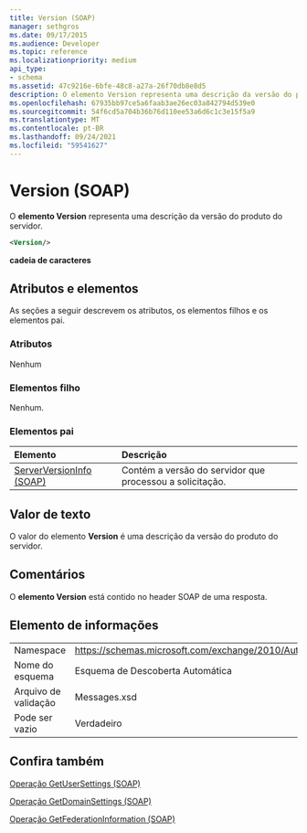 ```yaml
---
title: Version (SOAP)
manager: sethgros
ms.date: 09/17/2015
ms.audience: Developer
ms.topic: reference
ms.localizationpriority: medium
api_type:
- schema
ms.assetid: 47c9216e-6bfe-48c8-a27a-26f70db8e8d5
description: O elemento Version representa uma descrição da versão do produto do servidor.
ms.openlocfilehash: 67935bb97ce5a6faab3ae26ec03a842794d539e0
ms.sourcegitcommit: 54f6cd5a704b36b76d110ee53a6d6c1c3e15f5a9
ms.translationtype: MT
ms.contentlocale: pt-BR
ms.lasthandoff: 09/24/2021
ms.locfileid: "59541627"
---
```

# <a name="version-soap"></a>Version (SOAP)

O **elemento Version** representa uma descrição da versão do produto do servidor. 
  
```XML
<Version/>
```

 **cadeia de caracteres**
## <a name="attributes-and-elements"></a>Atributos e elementos

As seções a seguir descrevem os atributos, os elementos filhos e os elementos pai.
  
### <a name="attributes"></a>Atributos

Nenhum
  
### <a name="child-elements"></a>Elementos filho

Nenhum.
  
### <a name="parent-elements"></a>Elementos pai

|**Elemento**|**Descrição**|
|:-----|:-----|
|[ServerVersionInfo (SOAP)](serverversioninfo-soap.md) <br/> |Contém a versão do servidor que processou a solicitação.  <br/> |
   
## <a name="text-value"></a>Valor de texto

O valor do elemento **Version** é uma descrição da versão do produto do servidor. 
  
## <a name="remarks"></a>Comentários

O **elemento Version** está contido no header SOAP de uma resposta. 
  
## <a name="element-information"></a>Elemento de informações

|||
|:-----|:-----|
|Namespace  <br/> |https://schemas.microsoft.com/exchange/2010/Autodiscover  <br/> |
|Nome do esquema  <br/> |Esquema de Descoberta Automática  <br/> |
|Arquivo de validação  <br/> |Messages.xsd  <br/> |
|Pode ser vazio  <br/> |Verdadeiro  <br/> |
   
## <a name="see-also"></a>Confira também



[Operação GetUserSettings (SOAP)](getusersettings-operation-soap.md)
  
[Operação GetDomainSettings (SOAP)](getdomainsettings-operation-soap.md)
  
[Operação GetFederationInformation (SOAP)](getfederationinformation-operation-soap.md)

